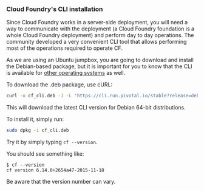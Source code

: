 ### Cloud Foundry's CLI installation

Since Cloud Foundry works in a server-side deployment, you will need a way to communicate with the deployment (a Cloud Foundry foundation is a whole Cloud Foundry deployment) and perform day to day operations.
The community developed a very convenient CLI tool that allows performing most of the operations required to operate CF.

As we are using an Ubuntu jumpbox, you are going to download and install the Debian-based package, but it is important for you to know that the CLI is available for [other operating systems](https://github.com/cloudfoundry/cli#downloads) as well.

To download the .deb package, use cURL:

```sh
curl -o cf_cli.deb -J -L 'https://cli.run.pivotal.io/stable?release=debian64&source=github'
```

This will download the latest CLI version for Debian 64-bit distributions.

To install it, simply run:

```sh
sudo dpkg -i cf_cli.deb
```

Try it by simply typing `cf --version`.

You should see something like:

```
$ cf --version
cf version 6.14.0+2654a47-2015-11-18
```

Be aware that the version number can vary.
